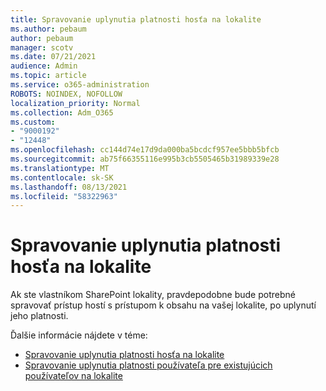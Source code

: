```yaml
---
title: Spravovanie uplynutia platnosti hosťa na lokalite
ms.author: pebaum
author: pebaum
manager: scotv
ms.date: 07/21/2021
audience: Admin
ms.topic: article
ms.service: o365-administration
ROBOTS: NOINDEX, NOFOLLOW
localization_priority: Normal
ms.collection: Adm_O365
ms.custom:
- "9000192"
- "12448"
ms.openlocfilehash: cc144d74e17d9da000ba5bcdcf957ee5bbb5bfcb
ms.sourcegitcommit: ab75f66355116e995b3cb5505465b31989339e28
ms.translationtype: MT
ms.contentlocale: sk-SK
ms.lasthandoff: 08/13/2021
ms.locfileid: "58322963"
---
```

# <a name="manage-guest-expiration-for-a-site"></a>Spravovanie uplynutia platnosti hosťa na lokalite

Ak ste vlastníkom SharePoint lokality, pravdepodobne bude potrebné spravovať prístup hostí s prístupom k obsahu na vašej lokalite, po uplynutí jeho platnosti.

Ďalšie informácie nájdete v téme:

- [Spravovanie uplynutia platnosti hosťa na lokalite](https://support.microsoft.com/office/manage-guest-expiration-for-a-site-25bee24f-42ad-4ee8-8402-4186eed74dea)
- [Spravovanie uplynutia platnosti používateľa pre existujúcich používateľov na lokalite](https://docs.microsoft.com/sharepoint/dev/solution-guidance/manage-user-sharing-expiration)